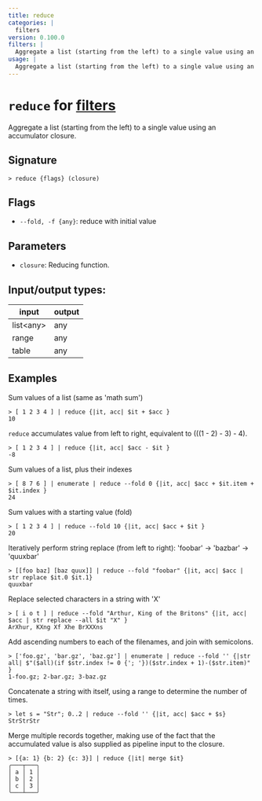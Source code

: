 ```yaml
---
title: reduce
categories: |
  filters
version: 0.100.0
filters: |
  Aggregate a list (starting from the left) to a single value using an accumulator closure.
usage: |
  Aggregate a list (starting from the left) to a single value using an accumulator closure.
---
```

<!-- This file is automatically generated. Please edit the command in https://github.com/nushell/nushell instead. -->

# `reduce` for [filters](/commands/categories/filters.md)

<div class='command-title'>Aggregate a list (starting from the left) to a single value using an accumulator closure.</div>

## Signature

```> reduce {flags} (closure)```

## Flags

 -  `--fold, -f {any}`: reduce with initial value

## Parameters

 -  `closure`: Reducing function.


## Input/output types:

| input     | output |
| --------- | ------ |
| list\<any\> | any    |
| range     | any    |
| table     | any    |
## Examples

Sum values of a list (same as 'math sum')
```nu
> [ 1 2 3 4 ] | reduce {|it, acc| $it + $acc }
10
```

`reduce` accumulates value from left to right, equivalent to (((1 - 2) - 3) - 4).
```nu
> [ 1 2 3 4 ] | reduce {|it, acc| $acc - $it }
-8
```

Sum values of a list, plus their indexes
```nu
> [ 8 7 6 ] | enumerate | reduce --fold 0 {|it, acc| $acc + $it.item + $it.index }
24
```

Sum values with a starting value (fold)
```nu
> [ 1 2 3 4 ] | reduce --fold 10 {|it, acc| $acc + $it }
20
```

Iteratively perform string replace (from left to right): 'foobar' -> 'bazbar' -> 'quuxbar'
```nu
> [[foo baz] [baz quux]] | reduce --fold "foobar" {|it, acc| $acc | str replace $it.0 $it.1}
quuxbar
```

Replace selected characters in a string with 'X'
```nu
> [ i o t ] | reduce --fold "Arthur, King of the Britons" {|it, acc| $acc | str replace --all $it "X" }
ArXhur, KXng Xf Xhe BrXXXns
```

Add ascending numbers to each of the filenames, and join with semicolons.
```nu
> ['foo.gz', 'bar.gz', 'baz.gz'] | enumerate | reduce --fold '' {|str all| $"($all)(if $str.index != 0 {'; '})($str.index + 1)-($str.item)" }
1-foo.gz; 2-bar.gz; 3-baz.gz
```

Concatenate a string with itself, using a range to determine the number of times.
```nu
> let s = "Str"; 0..2 | reduce --fold '' {|it, acc| $acc + $s}
StrStrStr
```

Merge multiple records together, making use of the fact that the accumulated value is also supplied as pipeline input to the closure.
```nu
> [{a: 1} {b: 2} {c: 3}] | reduce {|it| merge $it}
╭───┬───╮
│ a │ 1 │
│ b │ 2 │
│ c │ 3 │
╰───┴───╯
```
